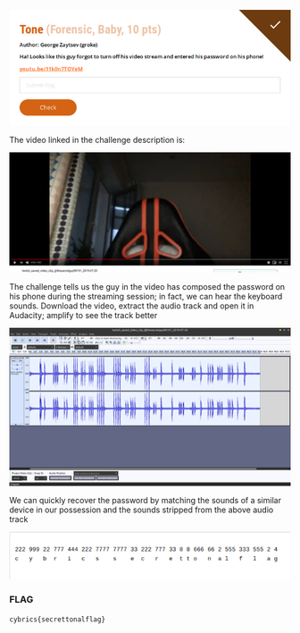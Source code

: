 
![Tone_0](https://github.com/Apollo3000/CTF_Writeup/blob/master/2019/CyBRICS%20CTF%20Quals%202019/img/Tone_0.png)

The video linked in the challenge description is:

![Tone_1](https://github.com/Apollo3000/CTF_Writeup/blob/master/2019/CyBRICS%20CTF%20Quals%202019/img/Tone_1.png)

The challenge tells us the guy in the video has composed the password on his phone during the streaming session; in fact, we can hear the keyboard sounds. Download the video, extract the audio track and open it in Audacity; amplify to see the track better 

![Tone_2](https://github.com/Apollo3000/CTF_Writeup/blob/master/2019/CyBRICS%20CTF%20Quals%202019/img/Tone_2.png)

We can quickly recover the password by matching the sounds of a similar device in our possession and the sounds stripped from the above audio track

![Tone_3](https://github.com/Apollo3000/CTF_Writeup/blob/master/2019/CyBRICS%20CTF%20Quals%202019/img/Tone_3.png)

### FLAG 
```cybrics{secrettonalflag}```
